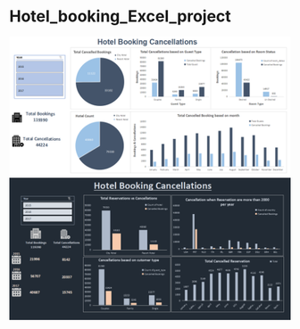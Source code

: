 # Hotel_booking_Excel_project

![dashboard1](https://github.com/adity672roy/Hotel_booking_Excel_project/blob/main/Dashboard.png)
![dashboard2](https://github.com/adity672roy/Hotel_booking_Excel_project/blob/main/Dashboard1.png)
